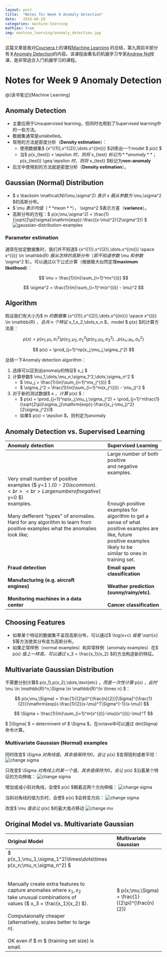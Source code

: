 ```yaml
---
layout: post
title:  "Notes for Week 9 Anomaly Detection"
date:   2016-06-29
categories: machine-learning
mathjax: true
img: machine_learning/anomaly_detection.jpg
---
```

这篇文章是我对[Coursera](coursera.org)上的课程[Machine Learning](https://www.coursera.org/learn/machine-learning/)
的总结，第九周前半部分有关[Anomaly Detection](https://en.wikipedia.org/wiki/Anomaly_detection)的内容。该课程由著名的机器学习专家[Andrew Ng](http://www.andrewng.org/)授课，是非常适合入门机器学习的课程。

# Notes for Week 9 Anomaly Detection

@(读书笔记)[Machine Learning]

## Anomaly Detection

- 主要应用于Unsupervised learning，但同时也用到了Supervised learning中的一些方法。
- 数据集通常是unlabelled。
- 常用的方法是密度分析（**Density estimation**）：
    - 使用数据集$ \{x^{(1)},x^{(2)},\dots.x^{(m)}\} $训练出一个model $ p(x) $
    - 当$ p(x_{test}) < \epsilon $时，则将$ x_{test} $标记为**anomaly**；$ p(x_{test}) \geq \epsilon $时，则将$ x_{test} $标记为**non-anomaly**
- 后文中使用到的方法就是密度分析（**Density estimation**）。

## Gaussian (Normal) Distribution

- $ x \backsim \mathcal{N}(\mu,\sigma^2) $表示$ x $服从参数为$ \mu,\sigma^2 $的高斯分布。
- $ \mu $表示均值（**mean**），$ \sigma^2 $表示方差（**variance**）。
- 高斯分布的方程：$ p(x;\mu,\sigma^2) = \frac{1}{\sqrt{2\pi}\sigma}\mathrm{exp}(-\frac{(x-\mu)^2}{2\sigma^2}) $
![gaussian-distribution-examples](https://raw.githubusercontent.com/Choosue/Choosue.github.io/master/img/week9/gaussian-distribution-examples.png)

### Parameter estimation

通常在给定数据集时，我们并不知道$ \{x^{(1)},x^{(2)},\dots.x^{(m)}\} \space x^{(i)} \in \mathbb{R} $服从怎样的高斯分布（即不知道参数$ \mu $和参数$ \sigma^2 $）。可以通过以下公式计算（根据极大似然定理**maximum likelihood**）：

$$ \mu = \frac{1}{m}\sum_{i=1}^mx^{(i)} $$

$$ \sigma^2 = \frac{1}{m}\sum_{i=1}^m(x^{(i)} - \mu)^2 $$

## Algorithm

假设我们有大小为$ m $的数据集$ \{x^{(1)},x^{(2)},\dots.x^{(m)}\} \space x^{(i)} \in \mathbb{R} $，总共$ n $个特征$ x_1,x_2,\dots,x_n $，model $ p(x) $的计算方法是：

$$ p(x) = p(x_1;\mu_1,\sigma_1^2)p(x_2;\mu_2,\sigma_2^2)p(x_3;\mu_3,\sigma_3^2)\dots p(x_n;\mu_n,\sigma_n^2) $$

$$ p(x) = \prod_{j=1}^np(x_j;\mu_j,\sigma_j^2) $$

总结一下Anomaly detection algorithm：
1. 选择可以区别出anomaly的特征$ x_j $
2. 计算参数$ \mu_1,\dots,\mu_n,\sigma_1^2,\dots,\sigma_n^2 $
    - $ \mu_j = \frac{1}{m}\sum_{i=1}^mx_j^{(i)} $
    - $ \sigma_j^2 = \frac{1}{m}\sum_{i=1}^m(x_j^{(i)} - \mu_j)^2 $
3. 对于新的测试数据$ x $，计算$ p(x) $：
    - $ p(x) = \prod_{j=1}^np(x_j;\mu_j,\sigma_j^2) = \prod_{j=1}^n\frac{1}{\sqrt{2\pi}\sigma_j}\mathrm{exp}(-\frac{(x_j-\mu_j)^2}{2\sigma_j^2})$
    - 如果$ p(x) < \epsilon $，则判定为anomaly

## Anomaly Detection vs. Supervised Learning

| Anomaly detection | Supervised Learning |
| :---------------- | :------------------ |
| Very small number of positive<br> examples ($ y=1 $). (0-20 is common).<br><br> Large number of negative ($ y=0 $)<br> examples.<br><br> Many defferent "types" of anomalies.<br> Hard for any algorithm to learn from<br> positive examples what the anomalies<br> look like;| Large number of both positive<br> and negative examples.<br><br><br><br><br> Enough positive examples for<br> algorithm to get a sense of what<br> positive examples are like, future<br> positive examples likely to be<br> similar to ones in training set. |
| **Fraud detection**<br><br> **Manufacturing (e.g. aircraft**<br> **engines)**<br><br> **Monitoring machines in a data**<br> **center** | **Email spam classification**<br><br> **Weather prediction**<br>**(sunny/rainy/etc).**<br><br> **Cancer classification** |

## Choosing Features

- 如果某个特征的数据集不呈现高斯分布，可以通过$ \log(x+c) $或者$ \sqrt{x} $等方法使其分布变为高斯分布。
- 如果正常样例（normal examples）和异常样例（anomaly examples）在$ p(x) $值上一样高，可以通过$ x_3 = \frac{x_1}{x_2} $的方法构造新的特征。

## Multivariate Gaussian Distribution

不需要分别计算$ p(x_1),p(x_2),\dots,\text{etc} $，而是一次性计算$ p(x) $，此时$ \mu \in \mathbb{R}^n,\Sigma \in \mathbb{R}^{n \times n} $：

$$ p(x;\mu,\Sigma) = \frac{1}{(2\pi)^{\frac{n}{2}}|\Sigma|^{\frac{1}{2}}}\mathrm{exp}(-\frac{1}{2}(x-\mu)^T\Sigma^{-1}(x-\mu)) $$

$$ \Sigma = \frac{1}{m}\sum_{i=1}^m(x^{(i)}-\mu)(x^{(i)}-\mu)^T $$

$ |\Sigma| $ = determinent of $ \Sigma $，在octave中可以通过 det(SIgma) 命令计算。

### Multivariate Gaussian (Normal) examples

同时改变$ \Sigma $对角线值，其余值保持为0，会让$ p(x) $变得锐利或者平坦：
![change sigma](https://raw.githubusercontent.com/Choosue/Choosue.github.io/master/img/week9/multivariate-gaussian-examples-1.png)

只改变$ \Sigma $对角线上的某一个值，其余值保持为0，会让$ p(x) $沿着某个特征的方向伸缩：
![change sigma](https://raw.githubusercontent.com/Choosue/Choosue.github.io/master/img/week9/multivariate-gaussian-examples-2.png)

增加或减小斜对角线，会使$ p(x) $朝着这两个方向伸缩：
![change sigma](https://raw.githubusercontent.com/Choosue/Choosue.github.io/master/img/week9/multivariate-gaussian-examples-3.png)

当斜对角线的值为负时，会使$ p(x) $会转变方向：
![change sigma](https://raw.githubusercontent.com/Choosue/Choosue.github.io/master/img/week9/multivariate-gaussian-examples-4.png)

改变$ \mu $值会让$ p(x) $的最大值点移动
![change mu](https://raw.githubusercontent.com/Choosue/Choosue.github.io/master/img/week9/multivariate-gaussian-examples-5.png)

## Original Model vs. Multivariate Gaussian

| Original Model | Multivariate Gaussian |
| :------------- | :-------------------- |
| $ p(x_1;\mu_1,\sigma_1^2)\times\dots\times p(x_n;\mu_n,\sigma_n^2) $<br><br><br> Manually create extra features to<br> capture anomalies where $x_1,x_2$<br> take unusual combinations of<br> values ($ x_3 = \frac{x_1}{x_2} $).<br><br> Computaionally cheaper<br> (alternatively, scales better to large<br> $n$).<br><br> OK even if $ m $ (training set size) is<br> small. | $ p(x;\mu,\Sigma) = \frac{1}{(2\pi)^{\frac{n}{2}}|\Sigma|^{\frac{1}{2}}}\mathrm{exp}(-\frac{1}{2}(x-\mu)^T\Sigma^{-1}(x-\mu)) $<br><br> Automatically captures<br> correlations between features.<br><br><br><br> Computationally more expensive<br> (hard to compute inverse when $ n $<br> is too large)<br><br> Must have $ m > n $ or else $ \Sigma $ is<br> non-invertible ($ m \geq 10n $) |